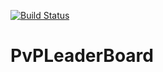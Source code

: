 [![Build Status](https://travis-ci.org/Exupery/pvpleaderboard.svg)](https://travis-ci.org/Exupery/pvpleaderboard)
# PvPLeaderBoard

